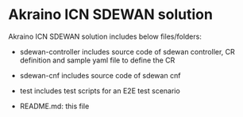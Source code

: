 # Akraino ICN SDEWAN solution

Akraino ICN SDEWAN solution includes below files/folders:

* sdewan-controller
includes source code of sdewan controller, CR definition and sample yaml file to define the CR

* sdewan-cnf
includes source code of sdewan cnf

* test
includes test scripts for an E2E test scenario

* README.md: this file
